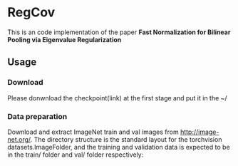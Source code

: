 # RegCov
This is an code implementation of the paper **Fast Normalization for Bilinear Pooling via Eigenvalue Regularization**

## Usage

### Download
Please donwnload the checkpoint(link) at the first stage and put it in the ~/

### Data preparation
Download and extract ImageNet train and val images from http://image-net.org/. The directory structure is the standard layout for the torchvision datasets.ImageFolder, and the training and validation data is expected to be in the train/ folder and val/ folder respectively:

